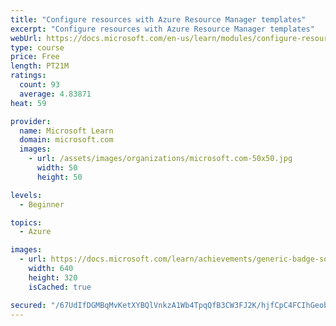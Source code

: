 ```yaml
---
title: "Configure resources with Azure Resource Manager templates"
excerpt: "Configure resources with Azure Resource Manager templates"
webUrl: https://docs.microsoft.com/en-us/learn/modules/configure-resources-arm-templates/
type: course
price: Free
length: PT21M
ratings:
  count: 93
  average: 4.83871
heat: 59

provider:
  name: Microsoft Learn
  domain: microsoft.com
  images:
    - url: /assets/images/organizations/microsoft.com-50x50.jpg
      width: 50
      height: 50

levels:
  - Beginner

topics:
  - Azure

images:
  - url: https://docs.microsoft.com/learn/achievements/generic-badge-social.png
    width: 640
    height: 320
    isCached: true

secured: "/67UdIfDGMBqMvKetXYBQlVnkzA1Wb4TpqQfB3CW3FJ2K/hjfCpC4FCIhGeobigq4FnPV/wNpmdMKBzkhcN1g/kCCDMVbdciB4eV3zMGrqhhytseyW7cqKOMoIftTDt30nzAVko6OiX1DWXP1nK5qbD9YUKu8C8kwEei19Xy0WRrvQNs3YE+Vz7P2CBTCX2XCWwA9goEvjctNWnFbAoCl2rOB+zP/hJVYE4K46Ao9lPsf83jSX6bdqwxiMsIsL/lNsOx5m56WGei8lC4bwON1GGzJ+QfN/u34oSu/O8CxqsMhrFs9yTsWVKbB0MK109LVUgvKJ9LsAloWOWSCUdb1DXvutOBJgQrJCAReHriSJv7/QuX8KLWwNKX2kjIxRnXI2Gff2AuPH4Bu+JTURQxJ80nGEiBeOoP4QyZwxRhQ6o=;TvZai0bFewrraV+xSbdBVg=="
---
```


